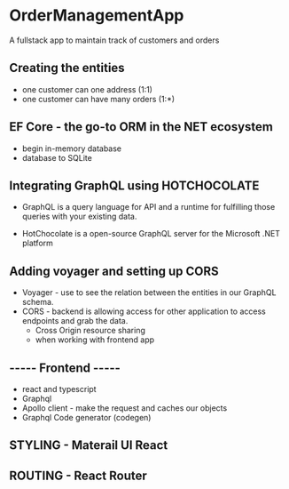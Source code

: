 # OrderManagementApp

A fullstack app to maintain track of customers and orders

## Creating the entities

- one customer can one address (1:1)
- one customer can have many orders (1:\*)

## EF Core - the go-to ORM in the NET ecosystem

- begin in-memory database
- database to SQLite

## Integrating GraphQL using HOTCHOCOLATE

- GraphQL is a query language for API and a runtime for fulfilling those queries with your existing data.

- HotChocolate is a open-source GraphQL server for the Microsoft .NET platform

## Adding voyager and setting up CORS

- Voyager - use to see the relation between the entities in our GraphQL schema.
- CORS - backend is allowing access for other application to access endpoints and grab the data.
  - Cross Origin resource sharing
  - when working with frontend app

## ----- Frontend -----

- react and typescript
- Graphql
- Apollo client - make the request and caches our objects
- Graphql Code generator (codegen)


## STYLING - Materail UI React


## ROUTING - React Router
